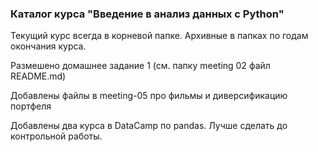 ### Каталог курса "Введение в анализ данных с Python" 

Текущий курс всегда в корневой папке. Архивные в папках по годам окончания курса. 

Размешено домашнее задание 1 (см. папку meeting 02 файл README.md)

Добавлены файлы в meeting-05 про фильмы и диверсификацию портфеля

Добавлены два курса в DataCamp по pandas.  Лучше сделать до контрольной работы.
